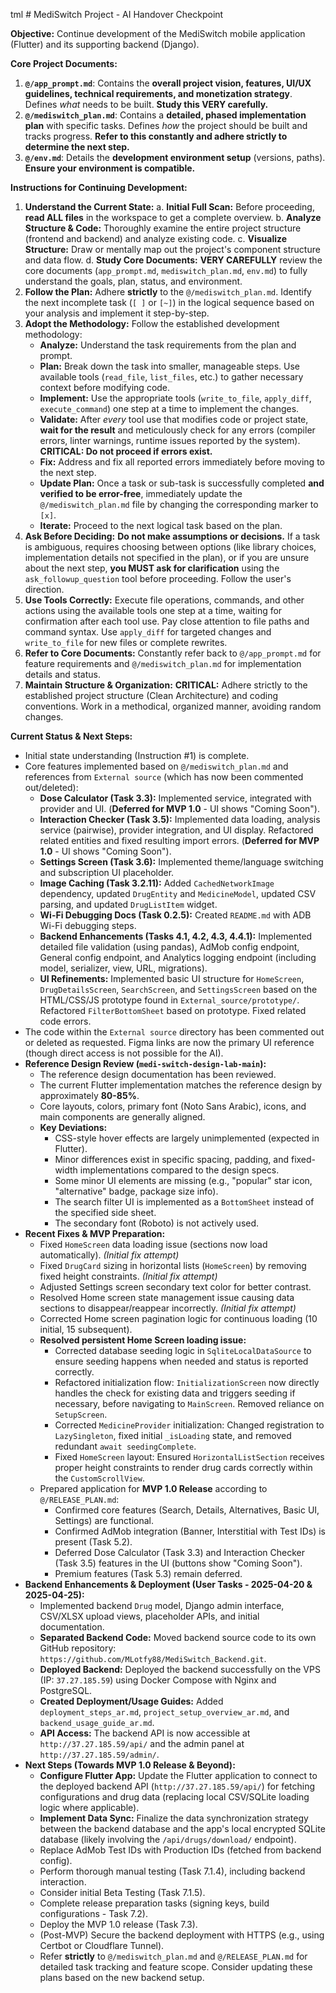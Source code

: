 tml # MediSwitch Project - AI Handover Checkpoint

**Objective:** Continue development of the MediSwitch mobile application (Flutter) and its supporting backend (Django).

**Core Project Documents:**

1.  **`@/app_prompt.md`**: Contains the **overall project vision, features, UI/UX guidelines, technical requirements, and monetization strategy**. Defines *what* needs to be built. **Study this VERY carefully.**
2.  **`@/mediswitch_plan.md`**: Contains a **detailed, phased implementation plan** with specific tasks. Defines *how* the project should be built and tracks progress. **Refer to this constantly and adhere strictly to determine the next step.**
3.  **`@/env.md`**: Details the **development environment setup** (versions, paths). **Ensure your environment is compatible.**

**Instructions for Continuing Development:**

1.  **Understand the Current State:**
    a.  **Initial Full Scan:** Before proceeding, **read ALL files** in the workspace to get a complete overview.
    b.  **Analyze Structure & Code:** Thoroughly examine the entire project structure (frontend and backend) and analyze existing code.
    c.  **Visualize Structure:** Draw or mentally map out the project's component structure and data flow.
    d.  **Study Core Documents:** **VERY CAREFULLY** review the core documents (`app_prompt.md`, `mediswitch_plan.md`, `env.md`) to fully understand the goals, plan, status, and environment.
2.  **Follow the Plan:** Adhere **strictly** to the `@/mediswitch_plan.md`. Identify the next incomplete task (`[ ]` or `[~]`) in the logical sequence based on your analysis and implement it step-by-step.
3.  **Adopt the Methodology:** Follow the established development methodology:
    *   **Analyze:** Understand the task requirements from the plan and prompt.
    *   **Plan:** Break down the task into smaller, manageable steps. Use available tools (`read_file`, `list_files`, etc.) to gather necessary context before modifying code.
    *   **Implement:** Use the appropriate tools (`write_to_file`, `apply_diff`, `execute_command`) one step at a time to implement the changes.
    *   **Validate:** After *every* tool use that modifies code or project state, **wait for the result** and meticulously check for any errors (compiler errors, linter warnings, runtime issues reported by the system). **CRITICAL: Do not proceed if errors exist.**
    *   **Fix:** Address and fix all reported errors immediately before moving to the next step.
    *   **Update Plan:** Once a task or sub-task is successfully completed **and verified to be error-free**, immediately update the `@/mediswitch_plan.md` file by changing the corresponding marker to `[x]`.
    *   **Iterate:** Proceed to the next logical task based on the plan.
4.  **Ask Before Deciding:** **Do not make assumptions or decisions.** If a task is ambiguous, requires choosing between options (like library choices, implementation details not specified in the plan), or if you are unsure about the next step, **you MUST ask for clarification** using the `ask_followup_question` tool before proceeding. Follow the user's direction.
5.  **Use Tools Correctly:** Execute file operations, commands, and other actions using the available tools one step at a time, waiting for confirmation after each tool use. Pay close attention to file paths and command syntax. Use `apply_diff` for targeted changes and `write_to_file` for new files or complete rewrites.
6.  **Refer to Core Documents:** Constantly refer back to `@/app_prompt.md` for feature requirements and `@/mediswitch_plan.md` for implementation details and status.
7.  **Maintain Structure & Organization:** **CRITICAL:** Adhere strictly to the established project structure (Clean Architecture) and coding conventions. Work in a methodical, organized manner, avoiding random changes.


**Current Status & Next Steps:**

*   Initial state understanding (Instruction #1) is complete.
*   Core features implemented based on `@/mediswitch_plan.md` and references from `External source` (which has now been commented out/deleted):
    *   **Dose Calculator (Task 3.3):** Implemented service, integrated with provider and UI. (**Deferred for MVP 1.0** - UI shows "Coming Soon").
    *   **Interaction Checker (Task 3.5):** Implemented data loading, analysis service (pairwise), provider integration, and UI display. Refactored related entities and fixed resulting import errors. (**Deferred for MVP 1.0** - UI shows "Coming Soon").
    *   **Settings Screen (Task 3.6):** Implemented theme/language switching and subscription UI placeholder.
    *   **Image Caching (Task 3.2.11):** Added `CachedNetworkImage` dependency, updated `DrugEntity` and `MedicineModel`, updated CSV parsing, and updated `DrugListItem` widget.
    *   **Wi-Fi Debugging Docs (Task 0.2.5):** Created `README.md` with ADB Wi-Fi debugging steps.
    *   **Backend Enhancements (Tasks 4.1, 4.2, 4.3, 4.4.1):** Implemented detailed file validation (using pandas), AdMob config endpoint, General config endpoint, and Analytics logging endpoint (including model, serializer, view, URL, migrations).
    *   **UI Refinements:** Implemented basic UI structure for `HomeScreen`, `DrugDetailsScreen`, `SearchScreen`, and `SettingsScreen` based on the HTML/CSS/JS prototype found in `External_source/prototype/`. Refactored `FilterBottomSheet` based on prototype. Fixed related code errors.
*   The code within the `External source` directory has been commented out or deleted as requested. Figma links are now the primary UI reference (though direct access is not possible for the AI).
*   **Reference Design Review (`medi-switch-design-lab-main`):**
    *   The reference design documentation has been reviewed.
    *   The current Flutter implementation matches the reference design by approximately **80-85%**.
    *   Core layouts, colors, primary font (Noto Sans Arabic), icons, and main components are generally aligned.
    *   **Key Deviations:**
        *   CSS-style hover effects are largely unimplemented (expected in Flutter).
        *   Minor differences exist in specific spacing, padding, and fixed-width implementations compared to the design specs.
        *   Some minor UI elements are missing (e.g., "popular" star icon, "alternative" badge, package size info).
        *   The search filter UI is implemented as a `BottomSheet` instead of the specified side sheet.
        *   The secondary font (Roboto) is not actively used.
*   **Recent Fixes & MVP Preparation:**
    *   Fixed `HomeScreen` data loading issue (sections now load automatically). *(Initial fix attempt)*
    *   Fixed `DrugCard` sizing in horizontal lists (`HomeScreen`) by removing fixed height constraints. *(Initial fix attempt)*
    *   Adjusted Settings screen secondary text color for better contrast.
    *   Resolved Home screen state management issue causing data sections to disappear/reappear incorrectly. *(Initial fix attempt)*
    *   Corrected Home screen pagination logic for continuous loading (10 initial, 15 subsequent).
    *   **Resolved persistent Home Screen loading issue:**
        *   Corrected database seeding logic in `SqliteLocalDataSource` to ensure seeding happens when needed and status is reported correctly.
        *   Refactored initialization flow: `InitializationScreen` now directly handles the check for existing data and triggers seeding if necessary, before navigating to `MainScreen`. Removed reliance on `SetupScreen`.
        *   Corrected `MedicineProvider` initialization: Changed registration to `LazySingleton`, fixed initial `_isLoading` state, and removed redundant `await seedingComplete`.
        *   Fixed `HomeScreen` layout: Ensured `HorizontalListSection` receives proper height constraints to render drug cards correctly within the `CustomScrollView`.
    *   Prepared application for **MVP 1.0 Release** according to `@/RELEASE_PLAN.md`:
        *   Confirmed core features (Search, Details, Alternatives, Basic UI, Settings) are functional.
        *   Confirmed AdMob integration (Banner, Interstitial with Test IDs) is present (Task 5.2).
        *   Deferred Dose Calculator (Task 3.3) and Interaction Checker (Task 3.5) features in the UI (buttons show "Coming Soon").
        *   Premium features (Task 5.3) remain deferred.
*   **Backend Enhancements & Deployment (User Tasks - 2025-04-20 & 2025-04-25):**
    *   Implemented backend `Drug` model, Django admin interface, CSV/XLSX upload views, placeholder APIs, and initial documentation.
    *   **Separated Backend Code:** Moved backend source code to its own GitHub repository: `https://github.com/MLotfy88/MediSwitch_Backend.git`.
    *   **Deployed Backend:** Deployed the backend successfully on the VPS (IP: `37.27.185.59`) using Docker Compose with Nginx and PostgreSQL.
    *   **Created Deployment/Usage Guides:** Added `deployment_steps_ar.md`, `project_setup_overview_ar.md`, and `backend_usage_guide_ar.md`.
    *   **API Access:** The backend API is now accessible at `http://37.27.185.59/api/` and the admin panel at `http://37.27.185.59/admin/`.
*   **Next Steps (Towards MVP 1.0 Release & Beyond):**
    *   **Configure Flutter App:** Update the Flutter application to connect to the deployed backend API (`http://37.27.185.59/api/`) for fetching configurations and drug data (replacing local CSV/SQLite loading logic where applicable).
    *   **Implement Data Sync:** Finalize the data synchronization strategy between the backend database and the app's local encrypted SQLite database (likely involving the `/api/drugs/download/` endpoint).
    *   Replace AdMob Test IDs with Production IDs (fetched from backend config).
    *   Perform thorough manual testing (Task 7.1.4), including backend interaction.
    *   Consider initial Beta Testing (Task 7.1.5).
    *   Complete release preparation tasks (signing keys, build configurations - Task 7.2).
    *   Deploy the MVP 1.0 release (Task 7.3).
    *   (Post-MVP) Secure the backend deployment with HTTPS (e.g., using Certbot or Cloudflare Tunnel).
    *   Refer **strictly** to `@/mediswitch_plan.md` and `@/RELEASE_PLAN.md` for detailed task tracking and feature scope. Consider updating these plans based on the new backend setup.
